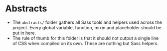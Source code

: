 # Abstracts

- The `abstracts/` folder gathers all Sass tools and helpers used across the project. Every global variable, function, mixin and placeholder should be put in here.
- The rule of thumb for this folder is that it should not output a single line of CSS when compiled on its own. These are nothing but Sass helpers.
